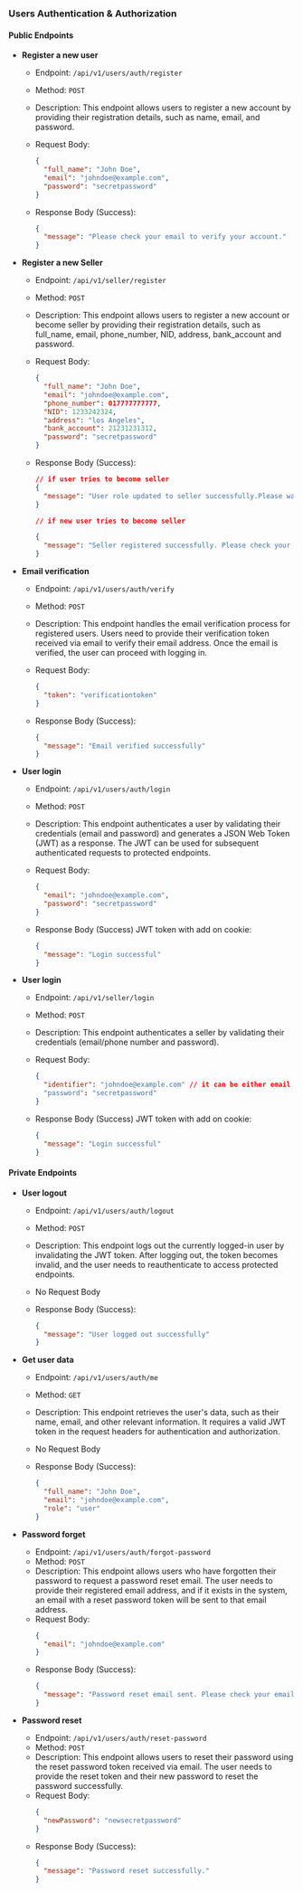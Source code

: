 ### Users Authentication & Authorization

#### Public Endpoints

- **Register a new user**

  - Endpoint: `/api/v1/users/auth/register`
  - Method: `POST`
  - Description: This endpoint allows users to register a new account by providing their registration details, such as name, email, and password.

  - Request Body:

    ```json
    {
      "full_name": "John Doe",
      "email": "johndoe@example.com",
      "password": "secretpassword"
    }
    ```

  - Response Body (Success):
    ```json
    {
      "message": "Please check your email to verify your account."
    }
    ```

- **Register a new Seller**

  - Endpoint: `/api/v1/seller/register`
  - Method: `POST`
  - Description: This endpoint allows users to register a new account or become seller by providing their registration details, such as full_name, email, phone_number, NID, address, bank_account and password.

  - Request Body:

    ```json
    {
      "full_name": "John Doe",
      "email": "johndoe@example.com",
      "phone_number": 017777777777,
      "NID": 1233242324,
      "address": "los Angeles",
      "bank_account": 21231231312,
      "password": "secretpassword"
    }
    ```

  - Response Body (Success):

    ```json
    // if user tries to become seller
    {
      "message": "User role updated to seller successfully.Please wait for approval."
    }

    // if new user tries to become seller

    {
      "message": "Seller registered successfully. Please check your email to verify your account and wait for approval."
    }
    ```

- **Email verification**

  - Endpoint: `/api/v1/users/auth/verify`
  - Method: `POST`
  - Description: This endpoint handles the email verification process for registered users. Users need to provide their verification token received via email to verify their email address. Once the email is verified, the user can proceed with logging in.

  - Request Body:

    ```json
    {
      "token": "verificationtoken"
    }
    ```

  - Response Body (Success):
    ```json
    {
      "message": "Email verified successfully"
    }
    ```

- **User login**

  - Endpoint: `/api/v1/users/auth/login`
  - Method: `POST`
  - Description: This endpoint authenticates a user by validating their credentials (email and password) and generates a JSON Web Token (JWT) as a response. The JWT can be used for subsequent authenticated requests to protected endpoints.

  - Request Body:

    ```json
    {
      "email": "johndoe@example.com",
      "password": "secretpassword"
    }
    ```

  - Response Body (Success) JWT token with add on cookie:

    ```json
    {
      "message": "Login successful"
    }
    ```

- **User login**

  - Endpoint: `/api/v1/seller/login`
  - Method: `POST`
  - Description: This endpoint authenticates a seller by validating their credentials (email/phone number and password).
  - Request Body:

    ```json
    {
      "identifier": "johndoe@example.com" // it can be either email or phone number
      "password": "secretpassword"
    }
    ```

  - Response Body (Success) JWT token with add on cookie:

    ```json
    {
      "message": "Login successful"
    }
    ```

#### Private Endpoints

- **User logout**

  - Endpoint: `/api/v1/users/auth/logout`
  - Method: `POST`
  - Description: This endpoint logs out the currently logged-in user by invalidating the JWT token. After logging out, the token becomes invalid, and the user needs to reauthenticate to access protected endpoints.

  - No Request Body

  - Response Body (Success):
    ```json
    {
      "message": "User logged out successfully"
    }
    ```

- **Get user data**

  - Endpoint: `/api/v1/users/auth/me`
  - Method: `GET`
  - Description: This endpoint retrieves the user's data, such as their name, email, and other relevant information. It requires a valid JWT token in the request headers for authentication and authorization.

  - No Request Body

  - Response Body (Success):
    ```json
    {
      "full_name": "John Doe",
      "email": "johndoe@example.com",
      "role": "user"
    }
    ```

- **Password forget**

  - Endpoint: `/api/v1/users/auth/forgot-password`
  - Method: `POST`
  - Description: This endpoint allows users who have forgotten their password to request a password reset email. The user needs to provide their registered email address, and if it exists in the system, an email with a reset password token will be sent to that email address.
  - Request Body:
    ```json
    {
      "email": "johndoe@example.com"
    }
    ```
  - Response Body (Success):
    ```json
    {
      "message": "Password reset email sent. Please check your email."
    }
    ```

- **Password reset**
  - Endpoint: `/api/v1/users/auth/reset-password`
  - Method: `POST`
  - Description: This endpoint allows users to reset their password using the reset password token received via email. The user needs to provide the reset token and their new password to reset the password successfully.
  - Request Body:
    ```json
    {
      "newPassword": "newsecretpassword"
    }
    ```
  - Response Body (Success):
    ```json
    {
      "message": "Password reset successfully."
    }
    ```
